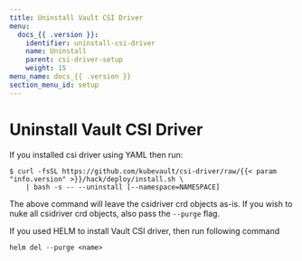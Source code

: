 ```yaml
---
title: Uninstall Vault CSI Driver
menu:
  docs_{{ .version }}:
    identifier: uninstall-csi-driver
    name: Uninstall
    parent: csi-driver-setup
    weight: 15
menu_name: docs_{{ .version }}
section_menu_id: setup
---
```


# Uninstall Vault CSI Driver

If you installed csi driver using YAML then run:

```console
$ curl -fsSL https://github.com/kubevault/csi-driver/raw/{{< param "info.version" >}}/hack/deploy/install.sh \
    | bash -s -- --uninstall [--namespace=NAMESPACE]

```

The above command will leave the csidriver crd objects as-is. If you wish to nuke all csidriver crd objects, also pass the `--purge` flag.

If you used HELM to install Vault CSI driver, then run following command

```console
helm del --purge <name>
```
